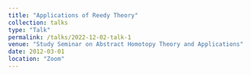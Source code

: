 ```yaml
---
title: "Applications of Reedy Theory"
collection: talks
type: "Talk"
permalink: /talks/2022-12-02-talk-1
venue: "Study Seminar on Abstract Homotopy Theory and Applications"
date: 2012-03-01
location: "Zoom"
---
```


